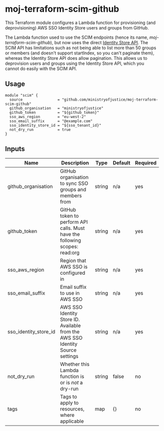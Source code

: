 # moj-terraform-scim-github

This Terraform module configures a Lambda function for provisioning (and deprovisioning) AWS SSO Identity Store users and groups from GitHub.

The Lambda function used to use the SCIM endpoints (hence its name, _moj-terraform-scim-github_), but now uses the direct [Identity Store API](https://docs.aws.amazon.com/singlesignon/latest/IdentityStoreAPIReference/API_Operations.html). The SCIM API has limitations such as not being able to list more than 50 groups or members (and doesn't support startIndex, so you can't paginate them), whereas the Identity Store API does allow pagination. This allows us to deprovision users and groups using the Identity Store API, which you cannot do easily with the SCIM API.

## Usage
```
module "scim" {
  source                = "github.com/ministryofjustice/moj-terraform-scim-github"
  github_organisation   = "ministryofjustice"
  github_token          = "${github_token}"
  sso_aws_region        = "eu-west-2"
  sso_email_suffix      = "@example.com"
  sso_identity_store_id = "${sso_tenant_id}"
  not_dry_run           = true
}
```

## Inputs
| Name                  | Description                                                                    | Type   | Default | Required |
|-----------------------|--------------------------------------------------------------------------------|--------|---------|----------|
| github_organisation   | GitHub organisation to sync SSO groups and members from                        | string | n/a     | yes      |
| github_token          | GitHub token to perform API calls. Must have the following scopes: read:org    | string | n/a     | yes      |
| sso_aws_region        | Region that AWS SSO is configured in                                           | string | n/a     | yes      |
| sso_email_suffix      | Email suffix to use in AWS SSO                                                 | string | n/a     | yes      |
| sso_identity_store_id | AWS SSO Identity Store ID. Available from the AWS SSO Identity Source settings | string | n/a     | yes      |
| not_dry_run           | Whether this Lambda function is or is _not_ a dry-run                          | string | false   | no       |
| tags                  | Tags to apply to resources, where applicable                                   | map    | {}      | no       |

